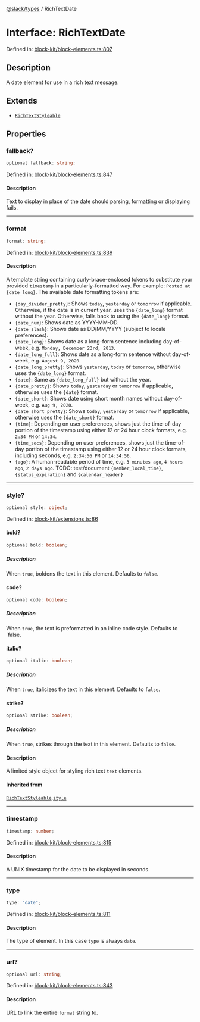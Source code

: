 [@slack/types](../index.md) / RichTextDate

# Interface: RichTextDate

Defined in: [block-kit/block-elements.ts:807](https://github.com/slackapi/node-slack-sdk/blob/main/packages/types/src/block-kit/block-elements.ts#L807)

## Description

A date element for use in a rich text message.

## Extends

- [`RichTextStyleable`](RichTextStyleable.md)

## Properties

### fallback?

```ts
optional fallback: string;
```

Defined in: [block-kit/block-elements.ts:847](https://github.com/slackapi/node-slack-sdk/blob/main/packages/types/src/block-kit/block-elements.ts#L847)

#### Description

Text to display in place of the date should parsing, formatting or displaying fails.

***

### format

```ts
format: string;
```

Defined in: [block-kit/block-elements.ts:839](https://github.com/slackapi/node-slack-sdk/blob/main/packages/types/src/block-kit/block-elements.ts#L839)

#### Description

A template string containing curly-brace-enclosed tokens to substitute your provided `timestamp`
in a particularly-formatted way. For example: `Posted at {date_long}`. The available date formatting tokens are:
- `{day_divider_pretty}`: Shows `today`, `yesterday` or `tomorrow` if applicable. Otherwise, if the date is in
  current year, uses the `{date_long}` format without the year. Otherwise, falls back to using the `{date_long}`
  format.
- `{date_num}`: Shows date as YYYY-MM-DD.
- `{date_slash}`: Shows date as DD/MM/YYYY (subject to locale preferences).
- `{date_long}`: Shows date as a long-form sentence including day-of-week, e.g. `Monday, December 23rd, 2013`.
- `{date_long_full}`: Shows date as a long-form sentence without day-of-week, e.g. `August 9, 2020`.
- `{date_long_pretty}`: Shows `yesterday`, `today` or `tomorrow`, otherwise uses the `{date_long}` format.
- `{date}`: Same as `{date_long_full}` but without the year.
- `{date_pretty}`: Shows `today`, `yesterday` or `tomorrow` if applicable, otherwise uses the `{date}` format.
- `{date_short}`: Shows date using short month names without day-of-week, e.g. `Aug 9, 2020`.
- `{date_short_pretty}`: Shows `today`, `yesterday` or `tomorrow` if applicable, otherwise uses the `{date_short}`
  format.
- `{time}`: Depending on user preferences, shows just the time-of-day portion of the timestamp using either 12 or
  24 hour clock formats, e.g. `2:34 PM` or `14:34`.
- `{time_secs}`: Depending on user preferences, shows just the time-of-day portion of the timestamp using either 12
  or 24 hour clock formats, including seconds, e.g. `2:34:56 PM` or `14:34:56`.
- `{ago}`: A human-readable period of time, e.g. `3 minutes ago`, `4 hours ago`, `2 days ago`.
TODO: test/document `{member_local_time}`, `{status_expiration}` and `{calendar_header}`

***

### style?

```ts
optional style: object;
```

Defined in: [block-kit/extensions.ts:86](https://github.com/slackapi/node-slack-sdk/blob/main/packages/types/src/block-kit/extensions.ts#L86)

#### bold?

```ts
optional bold: boolean;
```

##### Description

When `true`, boldens the text in this element. Defaults to `false`.

#### code?

```ts
optional code: boolean;
```

##### Description

When `true`, the text is preformatted in an inline code style. Defaults to `false.

#### italic?

```ts
optional italic: boolean;
```

##### Description

When `true`, italicizes the text in this element. Defaults to `false`.

#### strike?

```ts
optional strike: boolean;
```

##### Description

When `true`, strikes through the text in this element. Defaults to `false`.

#### Description

A limited style object for styling rich text `text` elements.

#### Inherited from

[`RichTextStyleable`](RichTextStyleable.md).[`style`](RichTextStyleable.md#style)

***

### timestamp

```ts
timestamp: number;
```

Defined in: [block-kit/block-elements.ts:815](https://github.com/slackapi/node-slack-sdk/blob/main/packages/types/src/block-kit/block-elements.ts#L815)

#### Description

A UNIX timestamp for the date to be displayed in seconds.

***

### type

```ts
type: "date";
```

Defined in: [block-kit/block-elements.ts:811](https://github.com/slackapi/node-slack-sdk/blob/main/packages/types/src/block-kit/block-elements.ts#L811)

#### Description

The type of element. In this case `type` is always `date`.

***

### url?

```ts
optional url: string;
```

Defined in: [block-kit/block-elements.ts:843](https://github.com/slackapi/node-slack-sdk/blob/main/packages/types/src/block-kit/block-elements.ts#L843)

#### Description

URL to link the entire `format` string to.
